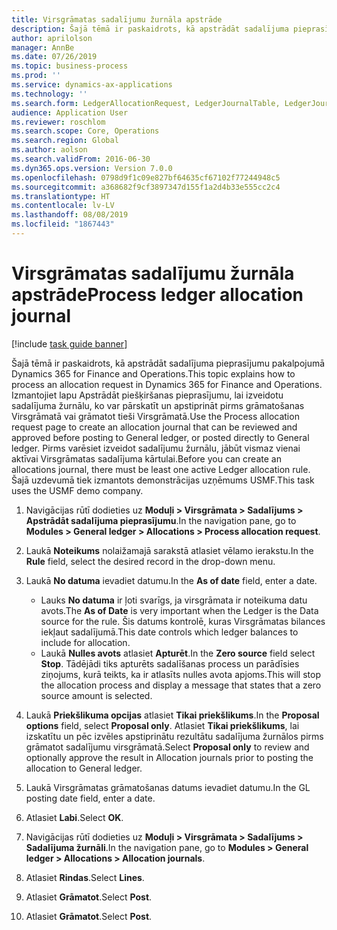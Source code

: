 ```yaml
---
title: Virsgrāmatas sadalījumu žurnāla apstrāde
description: Šajā tēmā ir paskaidrots, kā apstrādāt sadalījuma pieprasījumu pakalpojumā Dynamics 365 for Finance and Operations.
author: aprilolson
manager: AnnBe
ms.date: 07/26/2019
ms.topic: business-process
ms.prod: ''
ms.service: dynamics-ax-applications
ms.technology: ''
ms.search.form: LedgerAllocationRequest, LedgerJournalTable, LedgerJournalTransAllocation
audience: Application User
ms.reviewer: roschlom
ms.search.scope: Core, Operations
ms.search.region: Global
ms.author: aolson
ms.search.validFrom: 2016-06-30
ms.dyn365.ops.version: Version 7.0.0
ms.openlocfilehash: 0798d9f1c09e827bf64635cf67102f77244948c5
ms.sourcegitcommit: a368682f9cf3897347d155f1a2d4b33e555cc2c4
ms.translationtype: HT
ms.contentlocale: lv-LV
ms.lasthandoff: 08/08/2019
ms.locfileid: "1867443"
---
```

# <a name="process-ledger-allocation-journal"></a><span data-ttu-id="f32b3-103">Virsgrāmatas sadalījumu žurnāla apstrāde</span><span class="sxs-lookup"><span data-stu-id="f32b3-103">Process ledger allocation journal</span></span>

[!include [task guide banner](../../includes/task-guide-banner.md)]

<span data-ttu-id="f32b3-104">Šajā tēmā ir paskaidrots, kā apstrādāt sadalījuma pieprasījumu pakalpojumā Dynamics 365 for Finance and Operations.</span><span class="sxs-lookup"><span data-stu-id="f32b3-104">This topic explains how to process an allocation request in Dynamics 365 for Finance and Operations.</span></span> <span data-ttu-id="f32b3-105">Izmantojiet lapu Apstrādāt piešķiršanas pieprasījumu, lai izveidotu sadalījuma žurnālu, ko var pārskatīt un apstiprināt pirms grāmatošanas Virsgrāmatā vai grāmatot tieši Virsgrāmatā.</span><span class="sxs-lookup"><span data-stu-id="f32b3-105">Use the Process allocation request page to create an allocation journal that can be reviewed and approved before posting to General ledger, or posted directly to General ledger.</span></span> <span data-ttu-id="f32b3-106">Pirms varēsiet izveidot sadalījumu žurnālu, jābūt vismaz vienai aktīvai Virsgrāmatas sadalījuma kārtulai.</span><span class="sxs-lookup"><span data-stu-id="f32b3-106">Before you can create an allocations journal, there must be least one active Ledger allocation rule.</span></span> <span data-ttu-id="f32b3-107">Šajā uzdevumā tiek izmantots demonstrācijas uzņēmums USMF.</span><span class="sxs-lookup"><span data-stu-id="f32b3-107">This task uses the USMF demo company.</span></span>

1. <span data-ttu-id="f32b3-108">Navigācijas rūtī dodieties uz **Moduļi > Virsgrāmata > Sadalījums > Apstrādāt sadalījuma pieprasījumu**.</span><span class="sxs-lookup"><span data-stu-id="f32b3-108">In the navigation pane, go to **Modules > General ledger > Allocations > Process allocation request**.</span></span>
2. <span data-ttu-id="f32b3-109">Laukā **Noteikums** nolaižamajā sarakstā atlasiet vēlamo ierakstu.</span><span class="sxs-lookup"><span data-stu-id="f32b3-109">In the **Rule** field, select the desired record in the drop-down menu.</span></span>
3. <span data-ttu-id="f32b3-110">Laukā **No datuma** ievadiet datumu.</span><span class="sxs-lookup"><span data-stu-id="f32b3-110">In the **As of date** field, enter a date.</span></span>

    - <span data-ttu-id="f32b3-111">Lauks **No datuma** ir ļoti svarīgs, ja virsgrāmata ir noteikuma datu avots.</span><span class="sxs-lookup"><span data-stu-id="f32b3-111">The **As of Date** is very important when the Ledger is the Data source for the rule.</span></span> <span data-ttu-id="f32b3-112">Šis datums kontrolē, kuras Virsgrāmatas bilances iekļaut sadalījumā.</span><span class="sxs-lookup"><span data-stu-id="f32b3-112">This date controls which ledger balances to include for allocation.</span></span>  
    - <span data-ttu-id="f32b3-113">Laukā **Nulles avots** atlasiet **Apturēt**.</span><span class="sxs-lookup"><span data-stu-id="f32b3-113">In the **Zero source** field select **Stop**.</span></span> <span data-ttu-id="f32b3-114">Tādējādi tiks apturēts sadalīšanas process un parādīsies ziņojums, kurā teikts, ka ir atlasīts nulles avota apjoms.</span><span class="sxs-lookup"><span data-stu-id="f32b3-114">This will stop the allocation process and display a message that states that a zero source amount is selected.</span></span>  

4. <span data-ttu-id="f32b3-115">Laukā **Priekšlikuma opcijas** atlasiet **Tikai priekšlikums**.</span><span class="sxs-lookup"><span data-stu-id="f32b3-115">In the **Proposal options** field, select **Proposal only**.</span></span> <span data-ttu-id="f32b3-116">Atlasiet **Tikai priekšlikums**, lai izskatītu un pēc izvēles apstiprinātu rezultātu sadalījuma žurnālos pirms grāmatot sadalījumu virsgrāmatā.</span><span class="sxs-lookup"><span data-stu-id="f32b3-116">Select **Proposal only** to review and optionally approve the result in Allocation journals prior to posting the allocation to General ledger.</span></span>  
5. <span data-ttu-id="f32b3-117">Laukā Virsgrāmatas grāmatošanas datums ievadiet datumu.</span><span class="sxs-lookup"><span data-stu-id="f32b3-117">In the GL posting date field, enter a date.</span></span>
6. <span data-ttu-id="f32b3-118">Atlasiet **Labi**.</span><span class="sxs-lookup"><span data-stu-id="f32b3-118">Select **OK**.</span></span>
7. <span data-ttu-id="f32b3-119">Navigācijas rūtī dodieties uz **Moduļi > Virsgrāmata > Sadalījums > Sadalījuma žurnāli**.</span><span class="sxs-lookup"><span data-stu-id="f32b3-119">In the navigation pane, go to **Modules > General ledger > Allocations > Allocation journals**.</span></span>
8. <span data-ttu-id="f32b3-120">Atlasiet **Rindas**.</span><span class="sxs-lookup"><span data-stu-id="f32b3-120">Select **Lines**.</span></span>
9. <span data-ttu-id="f32b3-121">Atlasiet **Grāmatot**.</span><span class="sxs-lookup"><span data-stu-id="f32b3-121">Select **Post**.</span></span>
10. <span data-ttu-id="f32b3-122">Atlasiet **Grāmatot**.</span><span class="sxs-lookup"><span data-stu-id="f32b3-122">Select **Post**.</span></span>

